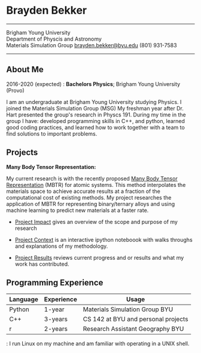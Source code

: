 Brayden Bekker
============

-----------------------------------                ----------------------------
Brigham Young University                                 
Department of Physcis and Astronomy                        
Materials Simulation Group
brayden.bekker@byu.edu
(801) 931-7583
-----------------------------------                ----------------------------

About Me
---------

2016-2020 (expected)
:   **Bachelors Physics**; Brigham Young University (Provo)

I am an undergraduate at Brigham Young University studying Physics. I joined the Materials Simulation Group (MSG) My freshman year after Dr. Hart presented the group's research in Physcs 191. During my time in the group I have: developed programming skills in C++, and python, learned good coding practices, and learned how to work together with a team to find solutions to important problems. 

Projects
----------

**Many Body Tensor Representation:**

My current research is with the recently proposed [Many Body Tensor Representation](https://arxiv.org/abs/1704.06439) (MBTR) for atomic systems. This method interpolates the materials space to achieve accurate results at a fraction of the computational cost of existing methods. My project researches the application of MBTR for representing binary/ternary alloys and using machine learning to predict new materials at a faster rate.

* [Project Impact](https://github.com/braydenbekker/MBTR-EAM/blob/master/README.md) gives an overview of the scope and purpose of my research 

* [Project Context](https://github.com/braydenbekker/MBTR-EAM/blob/master/Context.ipynb) is an interactive ipython noteboook with walks throughs and explanations of my methodology.

* [Project Results](https://github.com/braydenbekker/MBTR-EAM/blob/master/RESULTS.md) reviews current progress and or results and what my work has contributed.

Programming Experience
--------------------

|Language|Experience|Usage                                  |
|--------|----------|---------------------------------------|
|Python  |1-year    |Materials Simulation Group BYU         |
|C++     |3-years   |CS 142 at BYU and personal projects    |
|r       |2-years   |Research Assistant Geography BYU       |

: I run Linux on my machine and am familiar with operating in a UNIX shell.

